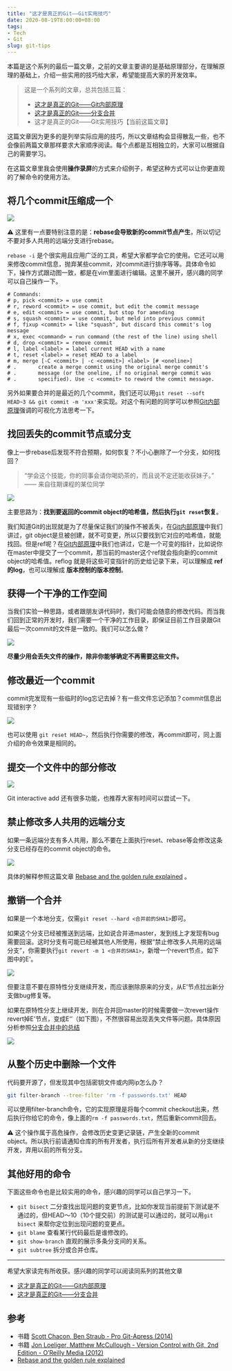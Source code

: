 ```yaml
---
title: "这才是真正的Git——Git实用技巧"
date: 2020-08-19T8:00:00+08:00
tags:
- Tech
- Git
slug: git-tips
---
```


本篇是这个系列的最后一篇文章，之前的文章主要讲的是基础原理部分，在理解原理的基础上，介绍一些实用的技巧给大家，希望能提高大家的开发效率。


> 这是一个系列的文章，总共包括三篇：
> 
> - [这才是真正的Git——Git内部原理](/tech/git-internal/)
> - [这才是真正的Git——分支合并](/tech/git-merge/)
> - 这才是真正的Git——Git实用技巧【当前这篇文章】


这篇文章因为更多的是列举实际应用的技巧，所以文章结构会显得散乱一些，也不会像前两篇文章那样要求大家顺序阅读。每个点都是互相独立的，大家可以根据自己的需要学习。

在这篇文章里我会使用**操作录屏**的方式来介绍例子，希望这种方式可以让你更直观的了解命令的使用方法。

## 将几个commit压缩成一个

![](./git_rebase.gif)

⚠️ 这里有一点要特别注意的是：**rebase会导致新的commit节点产生**，所以切记不要对多人共用的远端分支进行rebase。

`rebase -i` 是个很实用且应用广泛的工具，希望大家都学会它的使用。它还可以用来修改commit信息，抛弃某些commit，对commit进行排序等等。具体命令如下，操作方式跟动图一致，都是在vim里面进行编辑。这里不展开，感兴趣的同学可以自己操作一下。

```plain
# Commands:
# p, pick <commit> = use commit
# r, reword <commit> = use commit, but edit the commit message
# e, edit <commit> = use commit, but stop for amending
# s, squash <commit> = use commit, but meld into previous commit
# f, fixup <commit> = like "squash", but discard this commit's log message
# x, exec <command> = run command (the rest of the line) using shell
# d, drop <commit> = remove commit
# l, label <label> = label current HEAD with a name
# t, reset <label> = reset HEAD to a label
# m, merge [-C <commit> | -c <commit>] <label> [# <oneline>]
# .       create a merge commit using the original merge commit's
# .       message (or the oneline, if no original merge commit was
# .       specified). Use -c <commit> to reword the commit message.
```

另外如果要合并的是最近的几个commit，我们还可以用`git reset --soft HEAD~3 && git commit -m 'xxx'`来实现。对这个有问题的同学可以参照[Git内部原理](/tech/git-internal/)强调的可视化方法思考一下。

## 找回丢失的commit节点或分支

像上一步rebase后发现不符合预期，如何恢复？不小心删除了一个分支，如何找回？

> “学会这个技能，你的同事会请你喝奶茶的，而且说不定还能收获妹子。”  —— 来自往期课程的某位同学

![](./git_reflog.gif)

主要思路为：**找到要返回的commit object的哈希值，然后执行`git reset`恢复**。

我们知道Git的出现就是为了尽量保证我们的操作不被丢失，在[Git内部原理](/tech/git-internal/)中我们讲过，git object是旦被创建，就不可变更，所以只要找到它对应的哈希值，就能找回。但是ref呢？在[Git内部原理](/tech/git-internal/)中我们也讲过，它是一个可变的指针，比如说你在master中提交了一个commit，那当前的master这个ref就会指向新的commit object的哈希值。reflog 就是将这些可变指针的历史给记录下来，可以理解成 **ref的log**，也可以理解成 **版本控制的版本控制**。

## 获得一个干净的工作空间

当我们实验一种思路，或者跟朋友讲代码时，我们可能会随意的修改代码。而当我们回到正常的开发时，我们需要一个干净的工作目录，即保证目前工作目录跟Git最后一次commit的文件是一致的。我们可以怎么做？

![](./git_stash.gif)

**尽量少用会丢失文件的操作，除非你能够确定不再需要这些文件。**

## 修改最近一个commit

commit完发现有一些临时的log忘记去掉？有一些文件忘记添加？commit信息出现错别字？

![](./git_commit_amend.gif)

也可以使用 `git reset HEAD~`，然后执行你需要的修改，再commit即可，同上面介绍的命令效果是相同的。

## 提交一个文件中的部分修改

![](./git_add_i.gif)

Git interactive add 还有很多功能，也推荐大家有时间可以尝试一下。

## 禁止修改多人共用的远端分支

如果一条远端分支有多人共用，那么不要在上面执行reset、rebase等会修改这条分支已经存在的commit object的命令。

![](./git_push_f.gif)

具体的解释参照这篇文章 [Rebase and the golden rule explained](https://www.daolf.com/posts/git-series-part-2/) 。

## 撤销一个合并

如果是一个本地分支，仅需`git reset --hard <合并前的SHA1>`即可。

如果这个分支已经被推送到远端，比如说合并进master，发到线上才发现有bug需要回滚。这时分支有可能已经被其他人所使用，根据“禁止修改多人共用的远端分支”，你需要执行`git revert -m 1 <合并的SHA1>`，新增一个revert节点，如下图中的E'。

![](./revert_remote.png)

但要注意不要在原特性分支继续开发，而应该删除原来的分支，从E'节点拉出新分支做bug修复等。

如果在原特性分支上继续开发，则在合并回master的时候需要做一次revert操作revert掉E'节点，变成E‘’（如下图），不然很容易出现丢失文件等问题。具体原因分析参照[分支合并中的总结](/tech/git-merge/?#%E6%80%BB%E7%BB%93)

![](./revert_the_revert.png)

## 从整个历史中删除一个文件

代码要开源了，但发现其中包括密钥文件或内网ip怎么办？

```bash
git filter-branch --tree-filter 'rm -f passwords.txt' HEAD
```

可以使用filter-branch命令，它的实现原理是将每个commit checkout出来，然后执行你给它的命令，像上面的`rm -f passwords.txt`，然后重新commit回去。

⚠️ 这个操作属于高危操作，会修改历史变更记录链，产生全新的commit object。所以执行前请通知仓库的所有开发者，执行后所有开发者从新的分支继续开发，弃用以前的所有分支。

## 其他好用的命令
下面这些命令也是比较实用的命令，感兴趣的同学可以自己学习一下。

- `git bisect` 二分查找出现问题的变更节点，比如你发现当前提前下测试是不通过的，但HEAD～10（10个提交前）的测试是可以通过的，就可以用`git bisect` 来帮你定位到出现问题的变更点。
- `git blame` 查看某行代码最后是谁修改的。
- `git show-branch` 直观的展示多条分支间的关系。
- `git subtree` 拆分或合并仓库。

-------

希望大家读完有所收获。感兴趣的同学可以阅读同系列的其他文章

- [这才是真正的Git——Git内部原理](/tech/git-internal/)
- [这才是真正的Git——分支合并](/tech/git-merge/)

## 参考
- 书籍 [Scott Chacon, Ben Straub - Pro Git-Apress (2014) ](https://git-scm.com/book/en/v2) 
- 书籍 [Jon Loeliger, Matthew McCullough - Version Control with Git, 2nd Edition - O’Reilly Media (2012)](https://www.amazon.com/Version-Control-Git-collaborative-development/dp/1449316387/ref=sr_1_1)
- [Rebase and the golden rule explained](https://www.daolf.com/posts/git-series-part-2/)